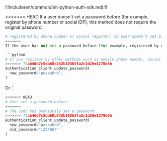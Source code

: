 !!!include(en/common/init-python-auth-sdk.md)!!!

<<<<<<< HEAD
If a user doesn't set a password before (for example, register by phone number or social IDP), this method does not require the original password.

```python
# registered by ohone number or social register, so user doesn't set a password in first time use. Leave old_password empty.
=======
If the user has not set a password before (for example, registered by mobile phone number, social login, etc.), there is no need to pass in the original password.

```python
# If you register by other methods such as mobile phone number, social login, etc., the password is not set for the first time, and the old_password is left blank.
>>>>>>> 73ab4dd7c5da68c242b103b5fa2c1d26e1270e5b
authentication_client.update_password(
  new_password="passw0rd",
)
```

Or：

```python
<<<<<<< HEAD
# User set a password before
=======
# The user has previously set a password
>>>>>>> 73ab4dd7c5da68c242b103b5fa2c1d26e1270e5b
authentication_client.update_password(
  new_password="passw0rd",
  old_password="123456!"
)
```
